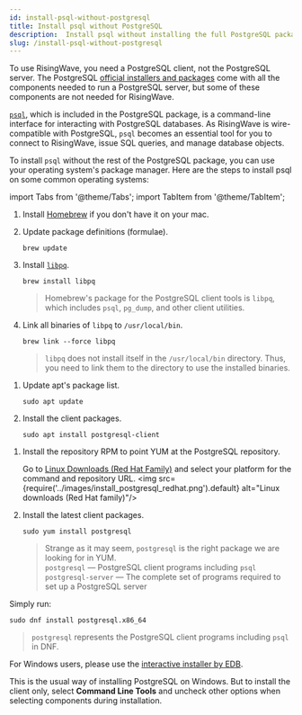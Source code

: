 ```yaml
---
id: install-psql-without-postgresql
title: Install psql without PostgreSQL
description:  Install psql without installing the full PostgreSQL package.
slug: /install-psql-without-postgresql
---
```


To use RisingWave, you need a PostgreSQL client, not the PostgreSQL server. The PostgreSQL [official installers and packages](https://www.postgresql.org/download/) come with all the components needed to run a PostgreSQL server, but some of these components are not needed for RisingWave.

[`psql`](https://www.postgresql.org/docs/current/app-psql.html), which is included in the PostgreSQL package, is a command-line interface for interacting with PostgreSQL databases. As RisingWave is wire-compatible with PostgreSQL, `psql` becomes an essential tool for you to connect to RisingWave, issue SQL queries, and manage database objects.

To install `psql` without the rest of the PostgreSQL package, you can use your operating system's package manager. Here are the steps to install psql on some common operating systems:

import Tabs from '@theme/Tabs';
import TabItem from '@theme/TabItem';

<Tabs>
<TabItem value="macos" label="macOS">

1. Install [Homebrew](https://brew.sh) if you don't have it on your mac.

1. Update package definitions (formulae).

    ```
    brew update
    ```

1. Install [`libpq`](https://www.postgresql.org/docs/current/libpq.html).

    ```
    brew install libpq
    ```

    > Homebrew's package for the PostgreSQL client tools is `libpq`, which includes `psql`, `pg_dump`, and other client utilities.
1. Link all binaries of `libpq` to `/usr/local/bin`.

    ```
    brew link --force libpq
    ```

    > `libpq` does not install itself in the `/usr/local/bin` directory. Thus, you need to link them to the directory to use the installed binaries.

</TabItem>
<TabItem value="debian" label="Debian/Ubuntu">

1. Update apt's package list.

    ```
    sudo apt update
    ```

1. Install the client packages.

    ```
    sudo apt install postgresql-client
    ```

</TabItem>
<TabItem value="redhat" label="Red Hat/CentOS">

1. Install the repository RPM to point YUM at the PostgreSQL repository.

    Go to [Linux Downloads (Red Hat Family)](https://www.postgresql.org/download/linux/redhat/) and select your platform for the command and repository URL.
    <img
    src={require('../images/install_postgresql_redhat.png').default}
    alt="Linux downloads (Red Hat family)"/>

1. Install the latest client packages.

    ```
    sudo yum install postgresql
    ```

    > Strange as it may seem, `postgresql` is the right package we are looking for in YUM.<br/>`postgresql` — PostgreSQL client programs including `psql`<br/>`postgresql-server` — The complete set of programs required to set up a PostgreSQL server

</TabItem>
<TabItem value="fedora" label="Fedora">

Simply run:

```
sudo dnf install postgresql.x86_64 
```

> `postgresql` represents the PostgreSQL client programs including `psql` in DNF.

</TabItem>
<TabItem value="windows" label="Windows">

For Windows users, please use the [interactive installer by EDB](https://www.postgresql.org/download/windows/).

This is the usual way of installing PostgreSQL on Windows. But to install the client only, select **Command Line Tools** and uncheck other options when selecting components during installation.

</TabItem>
</Tabs>
